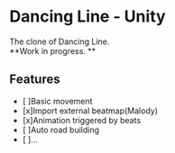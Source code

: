 # Dancing Line - Unity
The clone of Dancing Line.  
**Work in progress. **
 
## Features
 - [ ]Basic movement  
 - [x]Import external beatmap(Malody)  
 - [x]Animation triggered by beats
 - [ ]Auto road building 
 - [ ]...
